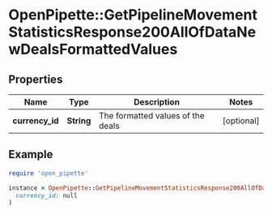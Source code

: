 # OpenPipette::GetPipelineMovementStatisticsResponse200AllOfDataNewDealsFormattedValues

## Properties

| Name | Type | Description | Notes |
| ---- | ---- | ----------- | ----- |
| **currency_id** | **String** | The formatted values of the deals | [optional] |

## Example

```ruby
require 'open_pipette'

instance = OpenPipette::GetPipelineMovementStatisticsResponse200AllOfDataNewDealsFormattedValues.new(
  currency_id: null
)
```

